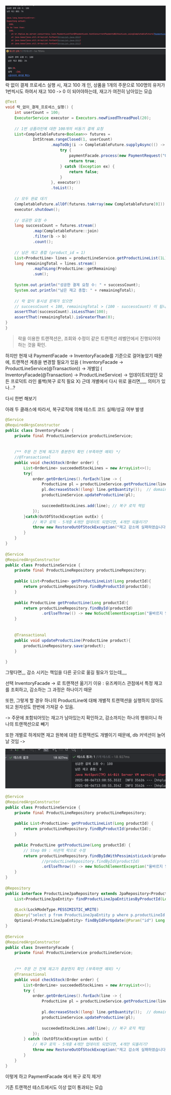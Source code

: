 ![img_1.png](img_1.png)
![img_3.png](img_3.png)
락 없이 결제 프로세스 실행 시, 재고 100 개 인, 상품을 1개의 주문으로 100명의 유저가 1번씩시도
하여서 재고 100 -> 0 이 되어야하는데, 재고가 여전히 남아있는 모습

```java
@Test
void 락_없이_결제_프로세스_실행() {
    int userCount = 100;
    ExecutorService executor = Executors.newFixedThreadPool(20);

    // 1번 상품라인에 대한 100개의 비동기 결제 요청
    List<CompletableFuture<Boolean>> futures =
            IntStream.rangeClosed(1, userCount)
                    .mapToObj(i -> CompletableFuture.supplyAsync(() -> {
                        try {
                            paymentFacade.process(new PaymentRequest("ORD-" + i));
                            return true;
                        } catch (Exception ex) {
                            return false;
                        }
                    }, executor))
                    .toList();

    // 모두 완료 대기
    CompletableFuture.allOf(futures.toArray(new CompletableFuture[0])).join();
    executor.shutdown();

    // 성공한 요청 수
    long successCount = futures.stream()
            .map(CompletableFuture::join)
            .filter(b -> b)
            .count();

    // 남은 재고 총합 (product_id = 1)
    List<ProductLine> lines = productLineService.getProductLineList(1L);
    long remainingTotal = lines.stream()
            .mapToLong(ProductLine::getRemaining)
            .sum();

    System.out.println("성공한 결제 요청 수: " + successCount);
    System.out.println("남은 재고 총합: " + remainingTotal);

    // 락 없이 동시성 문제가 있으면
    // successCount < 100, remainingTotal > (100 - successCount) 이 됩니다.
    assertThat(successCount).isLessThan(100);
    assertThat(remainingTotal).isGreaterThan(0);
}
}

```


> 락을 이용한 트랜잭션은, 조회와 수정이 같은 트랜잭션 레벨안에서 진행되어야 하는 것을 확인.

하지만 현재 내 PaymentFacade -> InventoryFacade를 기준으로 걸어놓았기 때문에,
트랜잭션 계층을 변경할 필요가 있음
( InventoryFacade -> ProductLineService(@Transaction)) -> 개별임
( InventoryFacade(@Transaction) -> ProductLineService) -> 업데이트되었던 모든 프로덕트 라인 롤백(복구 로직 필요 X)
근데 개별에서 다시 위로 올리면,,,,, 의미가 있나...?

다시 한번 해보기 

아래 두 클래스에 따라서, 복구로직에 의해 테스트 코드 실패/성공 여부 발생
```java
@Service
@RequiredArgsConstructor
public class InventoryFacade {
    private final ProductLineService productLineService;


    /** 주문 건 전체 재고가 충분한지 확인 (부족하면 예외) */
    //@Transactional
    public void checkStock(Order order) {
        List<OrderLine> succeededStockLines = new ArrayList<>();
        try{
            order.getOrderLines().forEach(line -> {
                ProductLine pl = productLineService.getProductLine(line.getProductLineId());
                pl.decreaseStock((long) line.getQuantity());  // domain 메서드 안에서 부족하면 OutOfStockeException
                productLineService.updateProductLine(pl);

                succeededStockLines.add(line); // 복구 로직 책임
            });
        }catch(OutOfStockException outEx) {
            // 복구 로직 - 5개중 4개만 업데이트 되었다면, 4개만 되돌리기?
            throw new RestoreOutOfStockException("재고 감소에 실패하였습니다.", succeededStockLines);
        }
    }
}

@Service
@RequiredArgsConstructor
public class ProductLineService {
    private final ProductLineRepository productLineRepository;

    public List<ProductLine> getProductLineList(Long productId){
        return productLineRepository.findByProductId(productId);
    }

    public ProductLine getProductLine(Long productId){
        return productLineRepository.findById(productId)
                .orElseThrow(() -> new NoSuchElementException("올바르지 않은 상품입니다"));
    }


    @Transactional
    public void updateProductLine(ProductLine product){
        productLineRepository.save(product);
    }

}
```

그렇다면,,, 감소 시키는 책임을 다른 곳으로 옮길 필요가 있는데,,,,


선택
InventoryFacade -> 로 트랜잭션 옮기기
이유 : 유즈케이스 관점에서 특정 재고를 조회하고, 감소하는 그 과정은 하나이기 때문
 
또한, 그렇게 할 경우 하나의 ProductLine에 대해 개별적 트랜잭션을 실행하지 않아도되고
원자성도 한번에 가져갈 수 있음.

-> 주문에 포함되어잇는 재고가 남아있는지 확인하고, 감소까지는 하나의 행위이니
하나의 트랜잭션으로 빼기

또한 개별로 하게되면 재고 원복에 대한 트랜잭션도 개별이기 때문에, db 커넥션이 늘어날 것임
-> 



![img_2.png](img_2.png)
```java
@Service
@RequiredArgsConstructor
public class ProductLineService {
    private final ProductLineRepository productLineRepository;

    public List<ProductLine> getProductLineList(Long productId) {
        return productLineRepository.findByProductId(productId);
    }

    public ProductLine getProductLine(Long productId) {
        // Step 09 : 비관적 락으로 수정
        return productLineRepository.findByIdWithPessimisticLock(productId)
                //productLineRepository.findById(productId)
                .orElseThrow(() -> new NoSuchElementException("올바르지 않은 상품입니다"));
    }
}

@Repository
public interface ProductLineJpaRepository extends JpaRepository<ProductLineJpaEntity, Long> {
    List<ProductLineJpaEntity> findProductLineJpaEntitiesByProductId(Long productId);

    @Lock(LockModeType.PESSIMISTIC_WRITE)
    @Query("select p from ProductLineJpaEntity p where p.productLineId = :id")
    Optional<ProductLineJpaEntity> findByIdForUpdate(@Param("id") Long plId);
}

@Service
@RequiredArgsConstructor
public class InventoryFacade {
    private final ProductLineService productLineService;


    /** 주문 건 전체 재고가 충분한지 확인 (부족하면 예외) */
    @Transactional
    public void checkStock(Order order) {
        List<OrderLine> succeededStockLines = new ArrayList<>();
        try {
            order.getOrderLines().forEach(line -> {
                ProductLine pl = productLineService.getProductLine(line.getProductLineId());

                pl.decreaseStock((long) line.getQuantity());  // domain 메서드 안에서 부족하면 OutOfStockeException
                productLineService.updateProductLine(pl);

                succeededStockLines.add(line); // 복구 로직 책임
            });
        } catch (OutOfStockException outEx) {
            // 복구 로직 - 5개중 4개만 업데이트 되었다면, 4개만 되돌리기?
            throw new RestoreOutOfStockException("재고 감소에 실패하였습니다.", succeededStockLines);
        }
    }
}
```
이렇게 하고 PaymentFacade 에서 복구 로직 제거!

기존 트랜잭션 테스트에서도 이상 없이 통과되는 모습